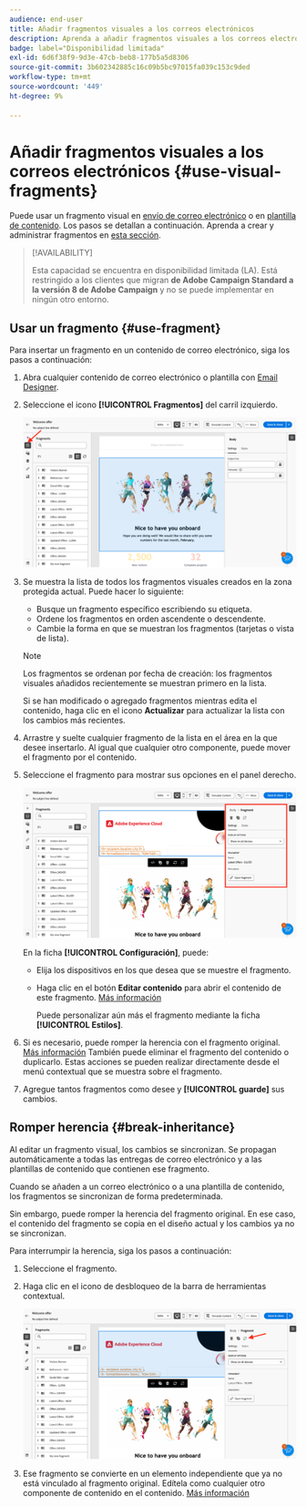 ```yaml
---
audience: end-user
title: Añadir fragmentos visuales a los correos electrónicos
description: Aprenda a añadir fragmentos visuales a los correos electrónicos
badge: label="Disponibilidad limitada"
exl-id: 6d6f38f9-9d3e-47cb-beb8-177b5a5d8306
source-git-commit: 3b602342885c16c09b5bc97015fa039c153c9ded
workflow-type: tm+mt
source-wordcount: '449'
ht-degree: 9%

---
```


# Añadir fragmentos visuales a los correos electrónicos {#use-visual-fragments}

Puede usar un fragmento visual en [envío de correo electrónico](get-started-email-designer.md) o en [plantilla de contenido](use-email-templates.md). Los pasos se detallan a continuación. Aprenda a crear y administrar fragmentos en [esta sección](fragments.md).

>[!AVAILABILITY]
>
>Esta capacidad se encuentra en disponibilidad limitada (LA). Está restringido a los clientes que migran **de Adobe Campaign Standard a la versión 8 de Adobe Campaign** y no se puede implementar en ningún otro entorno.

## Usar un fragmento {#use-fragment}

Para insertar un fragmento en un contenido de correo electrónico, siga los pasos a continuación:

1. Abra cualquier contenido de correo electrónico o plantilla con [Email Designer](get-started-email-designer.md).

1. Seleccione el icono **[!UICONTROL Fragmentos]** del carril izquierdo.

   ![](assets/fragments-in-designer.png)

1. Se muestra la lista de todos los fragmentos visuales creados en la zona protegida actual. Puede hacer lo siguiente:

   * Busque un fragmento específico escribiendo su etiqueta.
   * Ordene los fragmentos en orden ascendente o descendente.
   * Cambie la forma en que se muestran los fragmentos (tarjetas o vista de lista).

   >[!NOTE]
   >
   >Los fragmentos se ordenan por fecha de creación: los fragmentos visuales añadidos recientemente se muestran primero en la lista.

   Si se han modificado o agregado fragmentos mientras edita el contenido, haga clic en el icono **Actualizar** para actualizar la lista con los cambios más recientes.

1. Arrastre y suelte cualquier fragmento de la lista en el área en la que desee insertarlo. Al igual que cualquier otro componente, puede mover el fragmento por el contenido.

1. Seleccione el fragmento para mostrar sus opciones en el panel derecho.

   ![](assets/fragment-right-pane.png)

   En la ficha **[!UICONTROL Configuración]**, puede:

   * Elija los dispositivos en los que desea que se muestre el fragmento.
   * Haga clic en el botón **Editar contenido** para abrir el contenido de este fragmento. [Más información](../email/fragments.md#edit-fragments)

     Puede personalizar aún más el fragmento mediante la ficha **[!UICONTROL Estilos]**.

1. Si es necesario, puede romper la herencia con el fragmento original. [Más información](#break-inheritance)
También puede eliminar el fragmento del contenido o duplicarlo. Estas acciones se pueden realizar directamente desde el menú contextual que se muestra sobre el fragmento.

1. Agregue tantos fragmentos como desee y **[!UICONTROL guarde]** sus cambios.

## Romper herencia {#break-inheritance}

Al editar un fragmento visual, los cambios se sincronizan. Se propagan automáticamente a todas las entregas de correo electrónico y a las plantillas de contenido que contienen ese fragmento.

Cuando se añaden a un correo electrónico o a una plantilla de contenido, los fragmentos se sincronizan de forma predeterminada.

Sin embargo, puede romper la herencia del fragmento original. En ese caso, el contenido del fragmento se copia en el diseño actual y los cambios ya no se sincronizan.

Para interrumpir la herencia, siga los pasos a continuación:

1. Seleccione el fragmento.

1. Haga clic en el icono de desbloqueo de la barra de herramientas contextual.

   ![](assets/fragment-break-inheritance.png)

1. Ese fragmento se convierte en un elemento independiente que ya no está vinculado al fragmento original. Edítela como cualquier otro componente de contenido en el contenido. [Más información](content-components.md)
